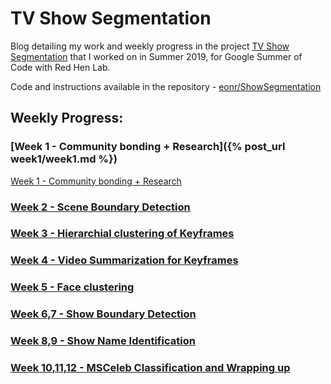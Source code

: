 # TV Show Segmentation

Blog detailing my work and weekly progress in the project <a href="https://sites.google.com/site/distributedlittleredhen/home/the-cognitive-core-research-topics-in-red-hen/the-barnyard/tv-show-segmentation">TV Show Segmentation</a> that I worked on in Summer 2019, for Google Summer of Code with Red Hen Lab.

Code and instructions available in the repository - <a href="https://github.com/eonr/ShowSegmentation/">eonr/ShowSegmentation</a>

## Weekly Progress:

### [Week 1 - Community bonding + Research]({% post_url week1/week1.md %})
<a href="week1/week1.md">Week 1  - Community bonding + Research</a><br>
### <a href="week2/week2.md">Week 2 - Scene Boundary Detection</a><br>
### <a href="week3/week3.md">Week 3 - Hierarchial clustering of Keyframes</a><br>
### <a href="week4/week4.md">Week 4 - Video Summarization for Keyframes</a><br>
### <a href="week5/week5.md">Week 5 - Face clustering</a><br>
### <a href="week6-7/week6-7.md">Week 6,7 - Show Boundary Detection</a><br>
### <a href="week8-9/week8-9.md">Week 8,9 - Show Name Identification</a><br>
### <a href="week10-12/week10-12.md">Week 10,11,12 - MSCeleb Classification and Wrapping up</a>
